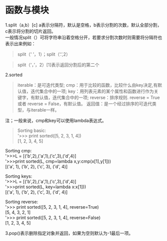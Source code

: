 # 函数与模块

1.split（a,b）[c] a表示分隔符，默认是空格，b表示分割的次数，默认全部分割，c表示将分割的切片返回。  
一般情况split（）可将字符串沿着空格分开，若要求分割次数时则需要将分隔符也表示出来例如：
> split（‘ ’，1）；split（‘.’,2）  

> split（‘，’，2）[1]表示返回分割后的第二个

2.sorted  

>iterable：是可迭代类型;
cmp：用于比较的函数，比较什么由key决定,有默认值，迭代集合中的一项;
key：用列表元素的某个属性和函数进行作为关键字，有默认值，迭代集合中的一项;
reverse：排序规则. reverse = True 或者 reverse = False，有默认值。
返回值：是一个经过排序的可迭代类型，与iterable一样。
 
注；一般来说，cmp和key可以使用lambda表达式。  

>Sorting basic:  
'>>> print sorted([5, 2, 3, 1, 4])  
[1, 2, 3, 4, 5]

Sorting  cmp:  
'>>>L = [('b',2),('a',1),('c',3),('d',4)]  
'>>>print sorted(L, cmp=lambda x,y:cmp(x[1],y[1]))  
[('a', 1), ('b', 2), ('c', 3), ('d', 4)]

Sorting  keys:  
'>>>L = [('b',2),('a',1),('c',3),('d',4)]  
'>>>print sorted(L, key=lambda x:x[1]))  
[('a', 1), ('b', 2), ('c', 3), ('d', 4)]

Sorting  reverse:  
'>>> print sorted([5, 2, 3, 1, 4], reverse=True)  
[5, 4, 3, 2, 1]    
'>>> print sorted([5, 2, 3, 1, 4], reverse=False)  
[1, 2, 3, 4, 5]

3.pop()表示删除指定对象并返回，如果为空则默认为-1最后一项。
